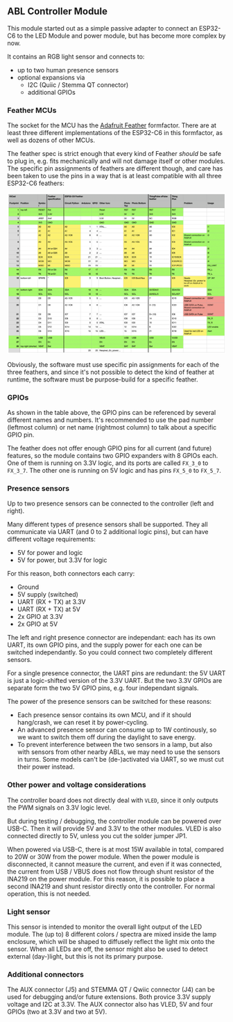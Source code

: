 <!--
SPDX-FileCopyrightText: 2024 Lena Schimmel <mail@lenaschimmel.de>
SPDX-License-Identifier: CC-BY-SA-4.0

[besteLampe!](https://lenaschimmel.de/besteLampe!) © 2024 by [Lena Schimmel](mailto:mail@lenaschimmel.de) is licensed under [CC BY-SA 4.0](http://creativecommons.org/licenses/by-sa/4.0/?ref=chooser-v1)
-->
## ABL Controller Module
This module started out as a simple passive adapter to connect an ESP32-C6 to the LED Module and power module, but has become more complex by now.

It contains an RGB light sensor and connects to:
 - up to two human presence sensors
 - optional expansions via
   - I2C (Quiic / Stemma QT connector)
   - additional GPIOs

### Feather MCUs
The socket for the MCU has the [Adafruit Feather](https://learn.adafruit.com/adafruit-feather/overview) formfactor. There are at least three different implementations of the ESP32-C6 in this formfactor, as well as dozens of other MCUs.

The feather spec is strict enough that every kind of Feather *should* be safe to plug in, e.g. fits mechanically and will not damage itself or other modules. The specific pin assignments of feathers are different though, and care has been taken to use the pins in a way that is at least compatible with all three ESP32-C6 feathers:

![Table of pinouts and problems for three ESP32-C6 implementations](./Feather%20Pinput%20Comparision.jpg)

Obviously, the software must use specific pin assignments for each of the three feathers, and since it's not possible to detect the kind of feather at runtime, the software must be purpose-build for a specific feather.

### GPIOs
As shown in the table above, the GPIO pins can be referenced by several different names and numbers. It's recommended to use the pad number (leftmost column) or net name (rightmost column) to talk about a specific GPIO pin.

The feather does not offer enough GPIO pins for all current (and future) features, so the module contains two GPIO expanders with 8 GPIOs each. One of them is running on 3.3V logic, and its ports are called `FX_3_0` to  `FX_3_7`. The other one is running on 5V logic and has pins `FX_5_0` to  `FX_5_7`.

### Presence sensors
Up to two presence sensors can be connected to the controller (left and right).

Many different types of presence sensors shall be supported. They all communicate via UART (and 0 to 2 additional logic pins), but can have different voltage requirements:
 - 5V for power and logic
 - 5V for power, but 3.3V for logic

For this reason, both connectors each carry:
 - Ground
 - 5V supply (switched)
 - UART (RX + TX) at 3.3V
 - UART (RX + TX) at 5V
 - 2x GPIO at 3.3V
 - 2x GPIO at 5V

The left and right presence connector are independant: each has its own UART, its own GPIO pins, and the supply power for each one can be switched independantly. So you could connect two completely different sensors.

For a single presence connector, the UART pins are redundant: the 5V UART is just a logic-shifted version of the 3.3V UART. But the two 3.3V GPIOs are separate form the two 5V GPIO pins, e.g. four independant signals.

The power of the presence sensors can be switched for these reasons:
 - Each presence sensor contains its own MCU, and if it should hang/crash, we can reset it by power-cycling.
 - An advanced presence sensor can consume up to 1W continously, so we want to switch them off during the daylight to save energy.
 - To prevent interference between the two sensors in a lamp, but also with sensors from other nearby ABLs, we may need to use the sensors in turns. Some models can't be (de-)activated via UART, so we must cut their power instead.

### Other power and voltage considerations
The controller board does not directly deal with `VLED`, since it only outputs the PWM signals on 3.3V logic level.

But during testing / debugging, the controller module can be powered over USB-C. Then it will provide 5V and 3.3V to the other modules. VLED is also connected directly to 5V, unless you cut the solder jumper JP1.

When powered via USB-C, there is at most 15W available in total, compared to 20W or 30W from the power module. When the power module is disconnected, it cannot measure the current, and even if it was connected, the current from USB / VBUS does not flow through shunt resistor of the INA219 on the power module. For this reason, it is possible to place a second INA219 and shunt resistor directly onto the controller. For normal operation, this is not needed.

### Light sensor
This sensor is intended to monitor the overall light output of the LED module. The (up to) 8 different colors / spectra are mixed inside the lamp enclosure, which will be shaped to diffusely reflect the light mix onto the sensor. When all LEDs are off, the sensor might also be used to detect external (day-)light, but this is not its primary purpose.

### Additional connectors
The AUX connector (J5) and STEMMA QT / Qwiic connector (J4) can be used for debugging and/or future extensions. Both provice 3.3V supply voltage and I2C at 3.3V. The AUX connector also has VLED, 5V and four GPIOs (two at 3.3V and two at 5V).